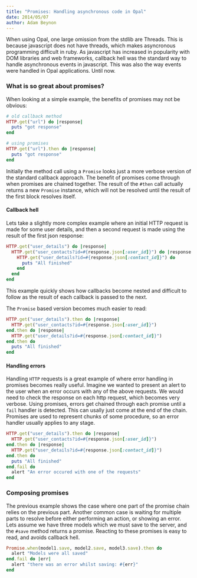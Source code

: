 ```yaml
---
title: "Promises: Handling asynchronous code in Opal"
date: 2014/05/07
author: Adam Beynon
---
```


When using Opal, one large omission from the stdlib are Threads. This is because javascript does not have threads, which makes asyncronous programming difficult in ruby. As javascript has increased in popularity with DOM libraries and web frameworks, callback hell was the standard way to handle asynchronous events in javascript. This was also the way events were handled in Opal applications. Until now.

### What is so great about promises?

When looking at a simple example, the benefits of promises may not be obvious:

```ruby
# old callback method
HTTP.get("url") do |response|
  puts "got response"
end

# using promises
HTTP.get("url").then do |response|
  puts "got response"
end
```

Initially the method call using a `Promise` looks just a more verbose version of the standard callback approach. The benefit of promises come through when promises are chained together. The result of the `#then` call actually returns a new `Promise` instance, which will not be resolved until the result of the first block resolves itself.

#### Callback hell

Lets take a slightly more complex example where an initial HTTP request is made for some user details, and then a second request is made using the result of the first json response:

<div id="continue-reading"></div>

```ruby
HTTP.get("user_details") do |response|
  HTTP.get("user_contacts?id=#{response.json[:user_id]}") do |response|
    HTTP.get("user_details?id=#{response.json[:contact_id]}") do
      puts "All finished"
    end
  end
end
```

This example quickly shows how callbacks become nested and difficult to follow as the result of each callback is passed to the next.

The `Promise` based version becomes much easier to read:

```ruby
HTTP.get("user_details").then do |response|
  HTTP.get("user_contacts?id=#{response.json[:user_id]}")
end.then do |response|
  HTTP.get("user_details?id=#{response.json[:contact_id]}")
end.then do
  puts "All finished"
end
```

#### Handling errors

Handling `HTTP` requests is a great example of where error handling in promises becomes really useful. Imagine we wanted to present an alert to the user when an error occurs with any of the above requests. We would need to check the response on each http request, which becomes very verbose. Using promises, errors get chained through each promise until a `fail` handler is detected. This can usally just come at the end of the chain. Promises are used to represent chunks of some procedure, so an error handler usually applies to any stage.

```ruby
HTTP.get("user_details").then do |response|
  HTTP.get("user_contacts?id=#{response.json[:user_id]}")
end.then do |response|
  HTTP.get("user_details?id=#{response.json[:contact_id]}")
end.then do
  puts "All finished"
end.fail do
  alert "An error occured with one of the requests"
end
```

### Composing promises

The previous example shows the case where one part of the promise chain relies on the previous part. Another common case is waiting for multiple parts to resolve before either performing an action, or showing an error. Lets assume we have three models which we must save to the server, and the `#save` method returns a promise. Reacting to these promises is easy to read, and avoids callback hell.

```ruby
Promise.when(model1.save, model2.save, model3.save).then do
  alert "Models were all saved"
end.fail do |err|
  alert "there was an error whilst saving: #{err}"
end
```
